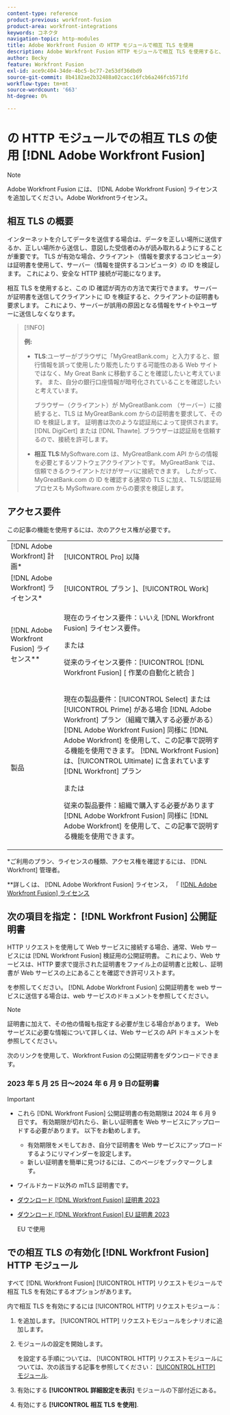 ```yaml
---
content-type: reference
product-previous: workfront-fusion
product-area: workfront-integrations
keywords: コネクタ
navigation-topic: http-modules
title: Adobe Workfront Fusion の HTTP モジュールで相互 TLS を使用
description: Adobe Workfront Fusion HTTP モジュールで相互 TLS を使用すると、情報トランザクションの両側で相手の ID を検証できます。
author: Becky
feature: Workfront Fusion
exl-id: ace9c404-34de-4bc5-bc77-2e53df36dbd9
source-git-commit: 8b4182ae2b32488a02cacc16fcb6a246fcb571fd
workflow-type: tm+mt
source-wordcount: '663'
ht-degree: 0%

---
```


# の HTTP モジュールでの相互 TLS の使用 [!DNL Adobe Workfront Fusion]

>[!NOTE]
>
>Adobe Workfront Fusion には、 [!DNL Adobe Workfront Fusion] ライセンスを追加してください。Adobe Workfrontライセンス。

## 相互 TLS の概要

インターネットを介してデータを送信する場合は、データを正しい場所に送信するか、正しい場所から送信し、意図した受信者のみが読み取れるようにすることが重要です。 TLS が有効な場合、クライアント（情報を要求するコンピュータ）は証明書を使用して、サーバー（情報を提供するコンピュータ）の ID を検証します。 これにより、安全な HTTP 接続が可能になります。

相互 TLS を使用すると、この ID 確認が両方の方法で実行できます。 サーバーが証明書を送信してクライアントに ID を検証すると、クライアントの証明書も要求します。 これにより、サーバーが誤用の原因となる情報をサイトやユーザーに送信しなくなります。

>[!INFO]
>
>**例:**
>
>* **TLS**:ユーザーがブラウザに「MyGreatBank.com」と入力すると、銀行情報を誤って使用したり販売したりする可能性のある Web サイトではなく、My Great Bank に移動することを確認したいと考えています。 また、自分の銀行口座情報が暗号化されていることを確認したいと考えています。
>
>   ブラウザー（クライアント）が MyGreatBank.com （サーバー）に接続すると、TLS は MyGreatBank.com からの証明書を要求して、その ID を検証します。 証明書は次のような認証局によって提供されます。 [!DNL DigiCert] または [!DNL Thawte]. ブラウザーは認証局を信頼するので、接続を許可します。
>
>* **相互 TLS**:MySoftware.com は、MyGreatBank.com API からの情報を必要とするソフトウェアクライアントです。 MyGreatBank では、信頼できるクライアントだけがサーバに接続できます。 したがって、MyGreatBank.com の ID を確認する通常の TLS に加え、TLS/認証局プロセスも MySoftware.com からの要求を検証します。

## アクセス要件

この記事の機能を使用するには、次のアクセス権が必要です。

<table style="table-layout:auto"> 
 <col> 
 <col> 
 <tbody> 
  <tr> 
   <td role="rowheader">[!DNL Adobe Workfront] 計画*</td> 
   <td> <p>[!UICONTROL Pro] 以降</p> </td> 
  </tr> 
  <tr data-mc-conditions=""> 
   <td role="rowheader">[!DNL Adobe Workfront] ライセンス*</td> 
   <td> <p>[!UICONTROL プラン ]、[!UICONTROL Work]</p> </td> 
  </tr> 
  <tr> 
   <td role="rowheader">[!DNL Adobe Workfront Fusion] ライセンス**</td> 
   <td>
   <p>現在のライセンス要件：いいえ [!DNL Workfront Fusion] ライセンス要件。</p>
   <p>または</p>
   <p>従来のライセンス要件：[!UICONTROL [!DNL Workfront Fusion] [ 作業の自動化と統合 ] </p>
   </td> 
  </tr> 
  <tr> 
   <td role="rowheader">製品</td> 
   <td>
   <p>現在の製品要件：[!UICONTROL Select] または [!UICONTROL Prime] がある場合 [!DNL Adobe Workfront] プラン（組織で購入する必要がある） [!DNL Adobe Workfront Fusion] 同様に [!DNL Adobe Workfront] を使用して、この記事で説明する機能を使用できます。 [!DNL Workfront Fusion] は、[!UICONTROL Ultimate] に含まれています [!DNL Workfront] プラン</p>
   <p>または</p>
   <p>従来の製品要件：組織で購入する必要があります [!DNL Adobe Workfront Fusion] 同様に [!DNL Adobe Workfront] を使用して、この記事で説明する機能を使用できます。</p>
   </td> 
  </tr> 
 </tbody> 
</table>

&#42;ご利用のプラン、ライセンスの種類、アクセス権を確認するには、 [!DNL Workfront] 管理者。

&#42;&#42;詳しくは、 [!DNL Adobe Workfront Fusion] ライセンス， 「 [[!DNL Adobe Workfront Fusion] ライセンス](../../../workfront-fusion/get-started/license-automation-vs-integration.md)

## 次の項目を指定： [!DNL Workfront Fusion] 公開証明書


HTTP リクエストを使用して Web サービスに接続する場合、通常、Web サービスには [!DNL Workfront Fusion] 検証用の公開証明書。 これにより、Web サービスは、HTTP 要求で提示された証明書をファイル上の証明書と比較し、証明書が Web サービスの上にあることを確認でき許可リストます。

を参照してください。 [!DNL Adobe Workfront Fusion] 公開証明書を web サービスに送信する場合は、web サービスのドキュメントを参照してください。

>[!NOTE]
>
>証明書に加えて、その他の情報も指定する必要が生じる場合があります。 Web サービスに必要な情報について詳しくは、Web サービスの API ドキュメントを参照してください。

次のリンクを使用して、Workfront Fusion の公開証明書をダウンロードできます。

### 2023 年 5 月 25 日～2024 年 6 月 9 日の証明書

>[!IMPORTANT]
>
>* これら [!DNL Workfront Fusion] 公開証明書の有効期限は 2024 年 6 月 9 日です。 有効期限が切れたら、新しい証明書を Web サービスにアップロードする必要があります。 以下をお勧めします。
>
>   * 有効期限をメモしておき、自分で証明書を Web サービスにアップロードするようにリマインダーを設定します。
>   * 新しい証明書を簡単に見つけるには、このページをブックマークします。
>
>* ワイルドカード以外の mTLS 証明書です。

* [ダウンロード [!DNL Workfront Fusion] 証明書 2023](/help/quicksilver/workfront-fusion/apps-and-their-modules/http-modules/assets/fusion-prod-eu-mtls-certificate.pem)
* [ダウンロード [!DNL Workfront Fusion] EU 証明書 2023](/help/quicksilver/workfront-fusion/apps-and-their-modules/http-modules/assets/fusion-prod-eu-mtls-certificate.pem)

  EU で使用

<!--

### Certificates for November 14, 2022 - July 15, 2023

>[!IMPORTANT]
>
>* These [!DNL Workfront Fusion] public certificates expire on July 15, 2023.
>* These are wildcard mTLS certificates.

* [Download [!DNL Workfront Fusion] Certificate 2023](https://cdn.experience.workfront.com/Documentation/Workfront+Fusion+2.0+public+certificates/app_workfrontfusion_com-jul-15-2023+updated.cer)
* [Download [!DNL Workfront Fusion] EU Certificate 2023](https://cdn.experience.workfront.com/Documentation/Workfront+Fusion/app-eu_workfrontfusion_com-jul-15-2023.cer)

   For use in the EU 

   -->

## での相互 TLS の有効化 [!DNL Workfront Fusion] HTTP モジュール

すべて [!DNL Workfront Fusion] [!UICONTROL HTTP] リクエストモジュールで相互 TLS を有効にするオプションがあります。

内で相互 TLS を有効にするには [!UICONTROL HTTP] リクエストモジュール：

1. を追加します。 [!UICONTROL HTTP] リクエストモジュールをシナリオに追加します。
1. モジュールの設定を開始します。

   を設定する手順については、 [!UICONTROL HTTP] リクエストモジュールについては、次の該当する記事を参照してください： [[!UICONTROL HTTP] モジュール](../../../workfront-fusion/apps-and-their-modules/http-modules/http-modules-1.md).

1. 有効にする **[!UICONTROL 詳細設定を表示]** モジュールの下部付近にある。
1. 有効にする **[!UICONTROL 相互 TLS を使用]**.

